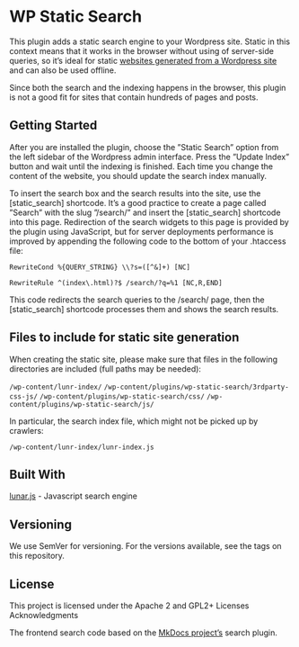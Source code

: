 # WP Static Search

This plugin adds a static search engine to your Wordpress site. Static in this context means that it works in the browser without using of server-side queries, so it’s ideal for static [websites generated from a Wordpress site](https://github.com/gergelyszerovay/wp-static-proxy) and can also be used offline.

Since both the search and the indexing happens in the browser, this plugin is not a good fit for sites that contain hundreds of pages and posts.

## Getting Started

After you are installed the plugin, choose the ”Static Search” option from the left sidebar of the Wordpress admin interface. Press the ”Update Index” button and wait until the indexing is finished. Each time you change the content of the website, you should update the search index manually. 

To insert the search box and the search results into the site, use the [static_search] shortcode. It’s a good practice to create a page called ”Search” with the slug ”/search/” and insert the [static_search] shortcode into this page. Redirection of the search widgets to this page is provided by the plugin using JavaScript, but for server deployments performance is improved by appending the following code to the bottom of your .htaccess file:

`RewriteCond %{QUERY_STRING} \\?s=([^&]+) [NC]`

`RewriteRule ^(index\.html)?$ /search/?q=%1 [NC,R,END]`

This code redirects the search queries to the /search/ page, then the [static_search] shortcode processes them and shows the search results.

## Files to include for static site generation

When creating the static site, please make sure that files in the following directories are included (full paths may be needed):

`/wp-content/lunr-index/`
`/wp-content/plugins/wp-static-search/3rdparty-css-js/`
`/wp-content/plugins/wp-static-search/css/`
`/wp-content/plugins/wp-static-search/js/`

In particular, the search index file, which might not be picked up by crawlers:

`/wp-content/lunr-index/lunr-index.js`


## Built With

[lunar.js](https://lunrjs.com/) - Javascript search engine

## Versioning 

We use SemVer for versioning. For the versions available, see the tags on this repository.

## License

This project is licensed under the Apache 2 and GPL2+ Licenses
Acknowledgments

The frontend search code based on the [MkDocs project’s](https://www.mkdocs.org/) search plugin.

